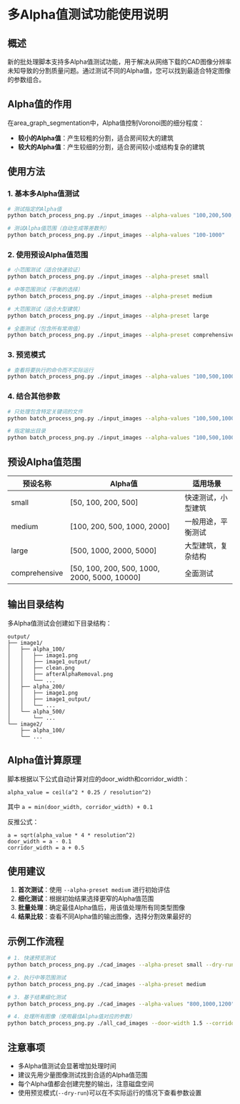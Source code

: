 # 多Alpha值测试功能使用说明

## 概述

新的批处理脚本支持多Alpha值测试功能，用于解决从网络下载的CAD图像分辨率未知导致的分割质量问题。通过测试不同的Alpha值，您可以找到最适合特定图像的参数组合。

## Alpha值的作用

在area_graph_segmentation中，Alpha值控制Voronoi图的细分程度：
- **较小的Alpha值**：产生较粗的分割，适合房间较大的建筑
- **较大的Alpha值**：产生较细的分割，适合房间较小或结构复杂的建筑

## 使用方法

### 1. 基本多Alpha值测试

```bash
# 测试指定的Alpha值
python batch_process_png.py ./input_images --alpha-values "100,200,500,1000"

# 测试Alpha值范围（自动生成等差数列）
python batch_process_png.py ./input_images --alpha-values "100-1000"
```

### 2. 使用预设Alpha值范围

```bash
# 小范围测试（适合快速验证）
python batch_process_png.py ./input_images --alpha-preset small

# 中等范围测试（平衡的选择）
python batch_process_png.py ./input_images --alpha-preset medium

# 大范围测试（适合大型建筑）
python batch_process_png.py ./input_images --alpha-preset large

# 全面测试（包含所有常用值）
python batch_process_png.py ./input_images --alpha-preset comprehensive
```

### 3. 预览模式

```bash
# 查看将要执行的命令而不实际运行
python batch_process_png.py ./input_images --alpha-values "100,500,1000" --dry-run
```

### 4. 结合其他参数

```bash
# 只处理包含特定关键词的文件
python batch_process_png.py ./input_images --alpha-values "100,500,1000" --filter "apartment"

# 指定输出目录
python batch_process_png.py ./input_images --alpha-values "100,500,1000" --output-dir ./multi_alpha_results
```

## 预设Alpha值范围

| 预设名称 | Alpha值 | 适用场景 |
|---------|---------|----------|
| small | [50, 100, 200, 500] | 快速测试，小型建筑 |
| medium | [100, 200, 500, 1000, 2000] | 一般用途，平衡测试 |
| large | [500, 1000, 2000, 5000] | 大型建筑，复杂结构 |
| comprehensive | [50, 100, 200, 500, 1000, 2000, 5000, 10000] | 全面测试 |

## 输出目录结构

多Alpha值测试会创建如下目录结构：

```
output/
├── image1/
│   ├── alpha_100/
│   │   ├── image1.png
│   │   ├── image1_output/
│   │   ├── clean.png
│   │   ├── afterAlphaRemoval.png
│   │   └── ...
│   ├── alpha_200/
│   │   ├── image1.png
│   │   ├── image1_output/
│   │   └── ...
│   └── alpha_500/
│       └── ...
└── image2/
    ├── alpha_100/
    └── ...
```

## Alpha值计算原理

脚本根据以下公式自动计算对应的door_width和corridor_width：

```
alpha_value = ceil(a^2 * 0.25 / resolution^2)
```

其中 `a = min(door_width, corridor_width) + 0.1`

反推公式：
```
a = sqrt(alpha_value * 4 * resolution^2)
door_width = a - 0.1
corridor_width = a + 0.5
```

## 使用建议

1. **首次测试**：使用 `--alpha-preset medium` 进行初始评估
2. **细化测试**：根据初始结果选择更窄的Alpha值范围
3. **批量处理**：确定最佳Alpha值后，用该值处理所有同类型图像
4. **结果比较**：查看不同Alpha值的输出图像，选择分割效果最好的

## 示例工作流程

```bash
# 1. 快速预览测试
python batch_process_png.py ./cad_images --alpha-preset small --dry-run

# 2. 执行中等范围测试
python batch_process_png.py ./cad_images --alpha-preset medium

# 3. 基于结果细化测试
python batch_process_png.py ./cad_images --alpha-values "800,1000,1200"

# 4. 处理所有图像（使用最佳Alpha值对应的参数）
python batch_process_png.py ./all_cad_images --door-width 1.5 --corridor-width 2.0
```

## 注意事项

- 多Alpha值测试会显著增加处理时间
- 建议先用少量图像测试找到合适的Alpha值范围
- 每个Alpha值都会创建完整的输出，注意磁盘空间
- 使用预览模式(`--dry-run`)可以在不实际运行的情况下查看参数设置 